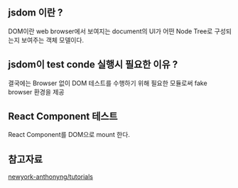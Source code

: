 ## jsdom 이란 ?
DOM이란 web browser에서 보여지는 document의 UI가 어떤 Node Tree로 구성되는지 보여주는 객체 모델이다.

## jsdom이 test conde 실행시 필요한 이유 ?
결국에는 Browser 없이 DOM 테스트를 수행하기 위해 필요한 모듈로써 fake browser 환경을 제공

## React Component 테스트 
React Component를 DOM으로 mount 한다.

## 참고자료
[newyork-anthonyng/tutorials](https://github.com/newyork-anthonyng/tutorials/tree/master/Simple_React_Testing)